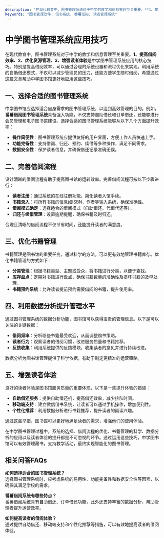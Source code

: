 ```yaml
---
description: "在现代教育中，图书管理系统对于中学的教学和信息管理至关重要。**1、提高借阅效率、2、优化资源管理、3、增强读者体验**是中学图书管理系统应用的核心技巧。特别是提高借阅效率，可以通过合理的系统设置和流程优化来实现。利用系统的自助借还模式，不仅可以减少管理员的压力，还能方便学生随时借阅，希望通过这篇文章帮助中学图书馆更好地应用这些技巧。"
keywords: "图书管理软件, 借书系统, 番薯借阅, 读者管理系统"
---
```

# 中学图书管理系统应用技巧

在现代教育中，图书管理系统对于中学的教学和信息管理至关重要。**1、提高借阅效率、2、优化资源管理、3、增强读者体验**是中学图书管理系统应用的核心技巧。特别是提高借阅效率，可以通过合理的系统设置和流程优化来实现。利用系统的自助借还模式，不仅可以减少管理员的压力，还能方便学生随时借阅，希望通过这篇文章帮助中学图书馆更好地应用这些技巧。

## **一、选择合适的图书管理系统**

中学图书馆应选择适合自身需求的图书管理系统，以达到高效管理的目的。例如，**番薯借阅图书管理系统**具备强大功能，不仅支持自助借还和订单借还，还能够进行会员管理和电子图书馆建设。选择合适的图书管理系统能够从以下几个方面提升效率：

- **操作简便性**：图书管理系统应提供友好的用户界面，方便工作人员快速上手。
- **功能完备性**：支持借阅、归还、预约、续借等多种操作，满足不同需求。
- **数据安全性**：保护读者信息，并确保借还记录准确无误。

## **二、完善借阅流程**

设计清晰的借阅流程有助于提高图书馆的运转效率。完善借阅流程可按以下步骤进行：

- **读者注册**：通过系统的在线注册功能，简化读者入馆手续。
- **书籍录入**：将所有书籍的信息如ISBN、作者等输入系统，确保准确性。
- **借阅模式确定**：选择适合的借阅模式（自助借还、代借代还等）。
- **归还与续借管理**：设置逾期提醒，确保书籍及时归还。

合理且清晰的借阅流程不仅节省时间，还能提升读者的满意度。

## **三、优化书籍管理**

书籍管理是图书馆的重要任务，通过科学的方法，可以更有效地管理书籍库存。优化书籍管理的方式如下：

- **分类管理**：根据书籍类型、主题或受众，将书籍进行分类，以便于查找。
- **库存盘点**：定期对书籍进行盘点，确保书籍数量的准确性及损坏书籍的及早处理。
- **书籍预约系统**：允许读者提前预约需要借阅的书籍，提升使用率。

## **四、利用数据分析提升管理水平**

通过图书管理系统的数据分析功能，图书馆可以获得宝贵的管理信息。以下是可以关注的关键数据：

- **借阅频率**：分析哪些书籍最受欢迎，从而调整购书策略。
- **读者行为**：观察读者的借阅习惯，改进服务质量和书籍推荐。
- **反馈收集**：利用系统提供的反馈模块，收集读者的意见并进行持续改进。

数据分析为图书馆管理提供了科学依据，有助于制定更精准的运营策略。

## **五、增强读者体验**

良好的读者体验是图书馆服务质量的重要体现，以下是一些提升体验的措施：

- **自助借还服务**：提供自助借还机，提高借还效率，减少排队时间。
- **移动端支持**：建立微信借书系统，让读者可以通过手机操作，增加便利性。
- **个性化推荐**：利用数据分析进行书籍推荐，提升读者的阅读兴趣。

通过这些举措，图书馆可以更好地满足读者的需求，增强他们的使用体验。

在中学图书管理过程中，系统的选择、借阅流程的优化、书籍管理的科学、数据分析的应用以及读者体验的提升都是不可忽视的环节。通过运用这些技巧，中学图书馆可以有效管理藏书，支持教学活动，最终实现智能化的图书管理。

## 相关问答FAQs

**如何选择适合的图书管理系统？**  
选择图书管理系统时，应考虑系统的易用性、功能完备性和数据安全性等因素，以确保其满足学校的需求。

**番薯借阅系统有哪些特点？**  
番薯借阅系统具有自助借还、订单借还功能，此外还支持丰富的数据分析，帮助管理者提升运营效率。

**如何提高读者的借阅体验？**  
通过提供自助借还、移动端支持和个性化推荐等措施，可以有效地提高读者的借阅体验。
